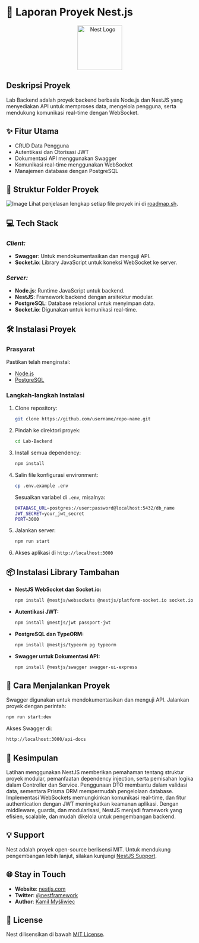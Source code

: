 # 🚀 Laporan Proyek Nest.js

<p align="center">
  <a href="http://nestjs.com/" target="blank">
    <img src="https://nestjs.com/img/logo-small.svg" width="120" alt="Nest Logo" />
  </a>
</p>

## Deskripsi Proyek
Lab Backend adalah proyek backend berbasis Node.js dan NestJS yang menyediakan API untuk memproses data, mengelola pengguna, serta mendukung komunikasi real-time dengan WebSocket.

## ✨ Fitur Utama
- CRUD Data Pengguna
- Autentikasi dan Otorisasi JWT
- Dokumentasi API menggunakan Swagger
- Komunikasi real-time menggunakan WebSocket
- Manajemen database dengan PostgreSQL

## 📂 Struktur Folder Proyek
![Image](https://github.com/user-attachments/assets/7d6fcfb4-1713-4634-998c-2fc23102d2d5)
Lihat penjelasan lengkap setiap file proyek ini di [roadmap.sh](https://roadmap.sh/r/lab-yrg3x).

## 💻 Tech Stack
### *Client:*  
- **Swagger**: Untuk mendokumentasikan dan menguji API.
- **Socket.io**: Library JavaScript untuk koneksi WebSocket ke server.

### *Server:*  
- **Node.js**: Runtime JavaScript untuk backend.
- **NestJS**: Framework backend dengan arsitektur modular.
- **PostgreSQL**: Database relasional untuk menyimpan data.
- **Socket.io**: Digunakan untuk komunikasi real-time.

## 🛠️ Instalasi Proyek

### Prasyarat  
Pastikan telah menginstal:  
- [Node.js](https://nodejs.org/)
- [PostgreSQL](https://www.postgresql.org/)

### Langkah-langkah Instalasi 
1. Clone repository:
   ```bash
   git clone https://github.com/username/repo-name.git
   ```
2. Pindah ke direktori proyek:
   ```bash
   cd Lab-Backend
   ```
3. Install semua dependency:
   ```bash
   npm install
   ```
4. Salin file konfigurasi environment:
   ```bash
   cp .env.example .env
   ```
   Sesuaikan variabel di `.env`, misalnya:
   ```bash
   DATABASE_URL=postgres://user:password@localhost:5432/db_name
   JWT_SECRET=your_jwt_secret
   PORT=3000
   ```
5. Jalankan server:
   ```bash
   npm run start
   ```
6. Akses aplikasi di `http://localhost:3000`

## 📦 Instalasi Library Tambahan 
- **NestJS WebSocket dan Socket.io:**  
  ```bash
  npm install @nestjs/websockets @nestjs/platform-socket.io socket.io
  ```
- **Autentikasi JWT:**  
  ```bash
  npm install @nestjs/jwt passport-jwt
  ```
- **PostgreSQL dan TypeORM:**  
  ```bash
  npm install @nestjs/typeorm pg typeorm   
  ```
- **Swagger untuk Dokumentasi API:**  
  ```bash
  npm install @nestjs/swagger swagger-ui-express
  ```

## 📖 Cara Menjalankan Proyek
Swagger digunakan untuk mendokumentasikan dan menguji API.
Jalankan proyek dengan perintah:
```bash
npm run start:dev
```
Akses Swagger di:
```bash
http://localhost:3000/api-docs
```

## 📌 Kesimpulan
Latihan menggunakan NestJS memberikan pemahaman tentang struktur proyek modular, pemanfaatan dependency injection, serta pemisahan logika dalam Controller dan Service. Penggunaan DTO membantu dalam validasi data, sementara Prisma ORM mempermudah pengelolaan database. Implementasi WebSockets memungkinkan komunikasi real-time, dan fitur authentication dengan JWT meningkatkan keamanan aplikasi. Dengan middleware, guards, dan modularisasi, NestJS menjadi framework yang efisien, scalable, dan mudah dikelola untuk pengembangan backend.

## 💡 Support
Nest adalah proyek open-source berlisensi MIT. Untuk mendukung pengembangan lebih lanjut, silakan kunjungi [NestJS Support](https://docs.nestjs.com/support).

## 🌐 Stay in Touch
- **Website**: [nestjs.com](https://nestjs.com/)
- **Twitter**: [@nestframework](https://twitter.com/nestframework)
- **Author**: [Kamil Myśliwiec](https://twitter.com/kammysliwiec)

## 📜 License
Nest dilisensikan di bawah [MIT License](https://github.com/nestjs/nest/blob/master/LICENSE).
